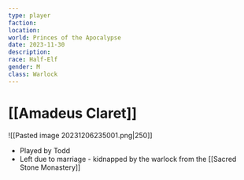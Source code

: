 ```yaml
---
type: player
faction: 
location: 
world: Princes of the Apocalypse
date: 2023-11-30
description: 
race: Half-Elf
gender: M
class: Warlock
---
```

# [[Amadeus Claret]]
![[Pasted image 20231206235001.png|250]]
- Played by Todd
- Left due to marriage - kidnapped by the warlock from the [[Sacred Stone Monastery]]
